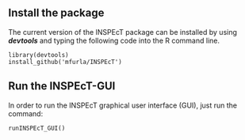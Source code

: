 ## Install the package

The current version of the INSPEcT package can be installed by using ***devtools*** and typing the following code into the R command line.

```
library(devtools)
install_github('mfurla/INSPEcT')
```

## Run the INSPEcT-GUI

In order to run the INSPEcT graphical user interface (GUI), just run the command:

```
runINSPEcT_GUI()
```

